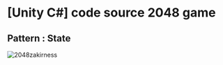 # [Unity C#] code source 2048 game
## Pattern : State

![2048zakirness](https://user-images.githubusercontent.com/116380334/218112330-3f8c9e3a-9223-4ddb-9b2d-f1c99b2d2cb0.gif)
